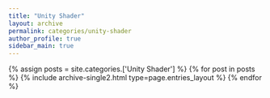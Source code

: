 ```yaml
---
title: "Unity Shader"
layout: archive
permalink: categories/unity-shader
author_profile: true
sidebar_main: true
---
```


{% assign posts = site.categories.['Unity Shader'] %}
{% for post in posts %} {% include archive-single2.html type=page.entries_layout %} {% endfor %}
